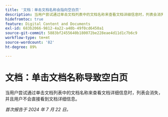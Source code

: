 ```yaml
---
title: '文档：单击文档名称会指向空白页'
description: 当用户尝试通过单击文档列表中的文档名称来查看文档详细信息时，列表会消失，并且用户不会直接看到文档详细信息。
hidefromtoc: true
feature: Digital Content and Documents
exl-id: 683b2066-9812-4a22-a40b-49f0cd6450a1
source-git-commit: 5883bf2455640b180072be228eae4d11d1c7b6c9
workflow-type: tm+mt
source-wordcount: '82'
ht-degree: 89%

---
```


# 文档：单击文档名称导致空白页

<!--

>[!NOTE]
>
>This issue was fixed on August 29, 2024.

-->

当用户尝试通过单击文档列表中的文档名称来查看文档详细信息时，列表会消失，并且用户不会直接看到文档详细信息。

_首次报告于 2024 年 7 月 22 日。_
